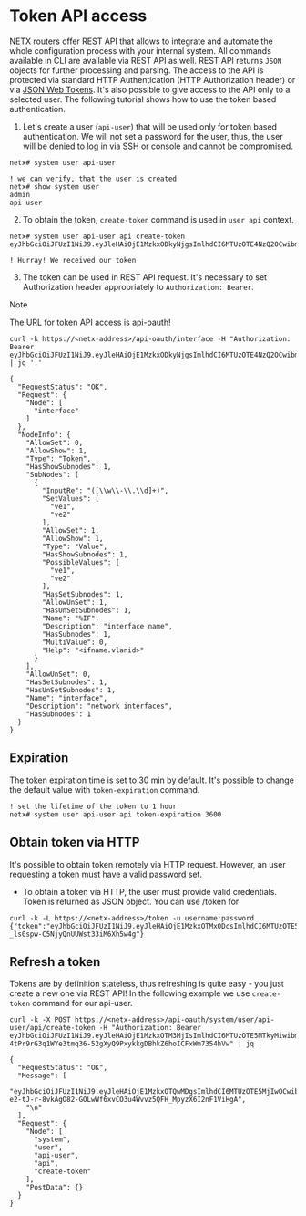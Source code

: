 # Token API access

NETX routers offer REST API that allows to integrate and automate the whole configuration process with your internal system.
All commands available in CLI are available via REST API as well. REST API returns `JSON` objects for further processing and 
parsing. The access to the API is protected via standard HTTP Authentication (HTTP Authorization header) or via 
[JSON Web Tokens](https://jwt.io). It's also possible to give access to the API only to a selected user. The following tutorial 
shows how to use the token based authentication.

1. Let's create a user (`api-user`) that will be used only for token based authentication. We will not set a password for 
the user, thus, the user will be denied to log in via SSH or console and cannot be compromised.

```
netx# system user api-user

! we can verify, that the user is created
netx# show system user
admin
api-user
```

2. To obtain the token, `create-token` command is used in `user api` context. 

```
netx# system user api-user api create-token 
eyJhbGciOiJFUzI1NiJ9.eyJleHAiOjE1MzkxODkyNjgsImlhdCI6MTUzOTE4NzQ2OCwibmJmIjoxNTM5MTg3NDY4LCJ1c2VyIjoiYXBpLXVzZXIifQ.P7fmdvJvb6b_VSLOYEYW3R7D4VuCRybYyuzPF0sbv_ot2fQ_efJ6ey9F1VUhUKvlP4ls661CEsr5g1vBwkOA_w

! Hurray! We received our token
```

3. The token can be used in REST API request. It's necessary to set Authorization header appropriately to `Authorization: Bearer`.

> [!NOTE]
> The URL for token API access is api-oauth!

```
curl -k https://<netx-address>/api-oauth/interface -H "Authorization: Bearer eyJhbGciOiJFUzI1NiJ9.eyJleHAiOjE1MzkxODkyNjgsImlhdCI6MTUzOTE4NzQ2OCwibmJmIjoxNTM5MTg3NDY4LCJ1c2VyIjoiYXBpLXVzZXIifQ.P7fmdvJvb6b_VSLOYEYW3R7D4VuCRybYyuzPF0sbv_ot2fQ_efJ6ey9F1VUhUKvlP4ls661CEsr5g1vBwkOA_w" | jq '.' 

{
  "RequestStatus": "OK",
  "Request": {
    "Node": [
      "interface"
    ]
  },
  "NodeInfo": {
    "AllowSet": 0,
    "AllowShow": 1,
    "Type": "Token",
    "HasShowSubnodes": 1,
    "SubNodes": [
      {
        "InputRe": "([\\w\\-\\.\\d]+)",
        "SetValues": [
          "ve1",
          "ve2"
        ],
        "AllowSet": 1,
        "AllowShow": 1,
        "Type": "Value",
        "HasShowSubnodes": 1,
        "PossibleValues": [
          "ve1",
          "ve2"
        ],
        "HasSetSubnodes": 1,
        "AllowUnSet": 1,
        "HasUnSetSubnodes": 1,
        "Name": "%IF",
        "Description": "interface name",
        "HasSubnodes": 1,
        "MultiValue": 0,
        "Help": "<ifname.vlanid>"
      }
    ],
    "AllowUnSet": 0,
    "HasSetSubnodes": 1,
    "HasUnSetSubnodes": 1,
    "Name": "interface",
    "Description": "network interfaces",
    "HasSubnodes": 1
  }
}
```

## Expiration

The token expiration time is set to 30 min by default. It's possible to change the default value with `token-expiration`
command.

```
! set the lifetime of the token to 1 hour
netx# system user api-user api token-expiration 3600
```

## Obtain token via HTTP  

It's possible to obtain token remotely via HTTP request. However, an user requesting a token must have a valid password set.

* To obtain a token via HTTP, the user must provide valid credentials. Token is returned as JSON object. You can use /token
for 

```
curl -k -L https://<netx-address>/token -u username:password
{"token":"eyJhbGciOiJFUzI1NiJ9.eyJleHAiOjE1MzkxOTMxODcsImlhdCI6MTUzOTE5MTM4NywibmJmIjoxNTM5MTkxMzg3LCJ1c2VyIjoiYWRtaW4ifQ.RBLtMQ7DN3N1UUcZRZjysSuAotkyxyQQ6khwICEey60LJTxBd5aM0z-_ls0spw-C5NjyQnUUWst33iM6Xh5w4g"}
```

## Refresh a token

Tokens are by definition stateless, thus refreshing is quite easy - you just create a new one via REST API! In the following
example we use `create-token` command for our api-user.

```
curl -k -X POST https://<netx-address>/api-oauth/system/user/api-user/api/create-token -H "Authorization: Bearer eyJhbGciOiJFUzI1NiJ9.eyJleHAiOjE1MzkxOTM3MjIsImlhdCI6MTUzOTE5MTkyMiwibmJmIjoxNTM5MTkxOTIyLCJ1c2VyIjoiYXBpLXVzZXIifQ.Cu8h6YaE1cpiCR7pjCN54n3kzddY4Wh-4tPr9rG3q1WYe3tmq36-52gXyQ9PxykkgDBhkZ6hoICFxWm7354hVw" | jq .

{
  "RequestStatus": "OK",
  "Message": [
    "eyJhbGciOiJFUzI1NiJ9.eyJleHAiOjE1MzkxOTQwMDgsImlhdCI6MTUzOTE5MjIwOCwibmJmIjoxNTM5MTkyMjA4LCJ1c2VyIjoiYXBpLXVzZXIifQ.dnHMHEg7SEEZFLvtM63NIR_GsFSrb-e2-tJ-r-8vkAgO82-GOLwWf6xvCO3u4Wvvz5QFH_MpyzX6I2nF1ViHgA",
    "\n"
  ],
  "Request": {
    "Node": [
      "system",
      "user",
      "api-user",
      "api",
      "create-token"
    ],
    "PostData": {}
  }
}
```
